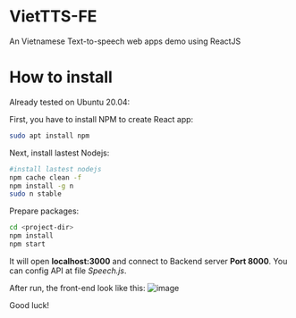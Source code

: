 # VietTTS-FE
An Vietnamese Text-to-speech web apps demo using ReactJS

# How to install
Already tested on Ubuntu 20.04:

First, you have to install NPM to create React app:

```sh
sudo apt install npm
```

Next, install lastest Nodejs:

```sh
#install lastest nodejs
npm cache clean -f
npm install -g n
sudo n stable
```

Prepare packages:
```sh
cd <project-dir>
npm install
npm start
```
It will open **localhost:3000** and connect to Backend server **Port 8000**. You can config API at file _Speech.js_.

After run, the front-end look like this:
![image](https://user-images.githubusercontent.com/102223527/159685404-e7d97f3c-f389-4780-a9a2-0470a981b3d1.png)

Good luck!
